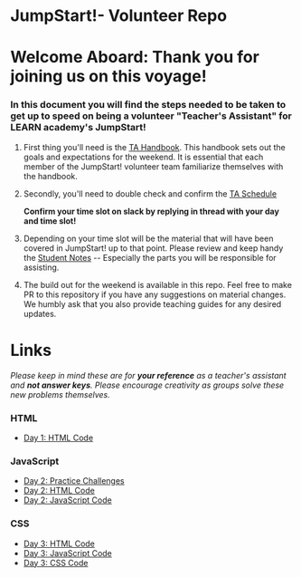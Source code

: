 # JumpStart!- Volunteer Repo 
# Welcome Aboard: Thank you for joining us on this voyage!


### In this document you will find the steps needed to be taken to get up to speed on being a volunteer "Teacher's Assistant" for LEARN academy's JumpStart! 

1. First thing you'll need is the [TA Handbook](https://docs.google.com/document/d/1yR8Y3PKb84WS6AJWSodXAHF1xCDWxLJFp9KSoI4xiJU/edit?usp=sharing). This handbook sets out the goals and expectations for the weekend. It is essential that each member of the JumpStart! volunteer team familiarize themselves with the handbook. 

2. Secondly, you'll need to double check and confirm the [TA Schedule](https://docs.google.com/document/d/1WWj9p8FtKYbGCFUBF5QVI6-5QGFtyfSFK77d4cWpsl4/edit?usp=sharing)
   
   __Confirm your time slot on slack by replying in thread with your day and time slot!__

3. Depending on your time slot will be the material that will have been covered in JumpStart! up to that point. Please review and keep handy the [Student Notes](https://docs.google.com/document/d/15SDOmmo6bphM7_GfW4iWJdIExJ8FS3zFFfEkGpUWdFk/edit?usp=sharing) -- Especially the parts you will be responsible for assisting. 

4. The build out for the weekend is available in this repo. Feel free to make PR to this repository if you have any suggestions on material changes. We humbly ask that you also provide teaching guides for any desired updates. 

# Links
 *Please keep in mind these are for **your reference** as a teacher's assistant and **not answer keys**. Please encourage creativity as groups solve these new problems themselves.*

### HTML
- [ Day 1: HTML Code ](./html/day1-code.html)

### JavaScript
- [ Day 2: Practice Challenges ](./javascript/practice-challenges.js)
- [ Day 2: HTML Code ](./javascript/day2-code.html)
- [ Day 2: JavaScript Code ](./javascript/day2-code.js)

### CSS
- [ Day 3: HTML Code ](./css/day3-code.html)
- [ Day 3: JavaScript Code ](./css/day3-code.js)
- [ Day 3: CSS Code ](./css/day3-code.css)

